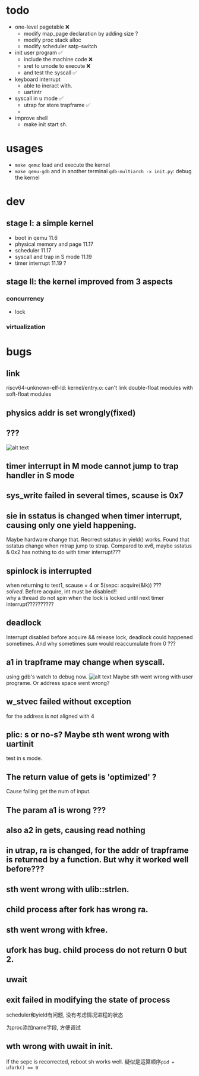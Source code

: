 # todo
- one-level pagetable          ❌
    - modify map_page declaration by adding size ?
    - modify proc stack alloc
    - modify scheduler satp-switch
- init user program            ✅
    - include the machine code ❌
    - sret to umode to execute ❌
    - and test the syscall     ✅
- keyboard interrupt
    - able to ineract with.    
    - uartintr
- syscall in u mode             ✅
    - utrap for store trapframe ✅
    - 
- improve shell
    - make init start sh.
# usages
- `make qemu`: load and execute the kernel
- `make qemu-gdb` and in another terminal `gdb-multiarch -x init.py`: debug the kernel

# dev
## stage I: a simple kernel
- boot in qemu               11.6
- physical memory and page   11.17
- scheduler                  11.17
- syscall and trap in S mode 11.19
- timer interrupt            11.19 ?

## stage II: the kernel improved from 3 aspects
### concurrency
- lock 
### virtualization
###

# bugs

## link
riscv64-unknown-elf-ld: kernel/entry.o: can't link double-float modules with soft-float modules

## physics addr is set wrongly(fixed)

## ???
![alt text](image.png)

## timer interrupt in M mode cannot jump to trap handler in S mode

## sys_write failed in several times, scause is 0x7

## sie in sstatus is changed when timer interrupt, causing only one yield happening.
Maybe hardware change that.
Recrrect sstatus in yield() works.
Found that sstatus change when mtrap jump to strap.
Compared to xv6, maybe sstatus & 0x2 has nothing to do with timer interrupt???

## spinlock is interrupted
when returning to test1, scause = 4 or 5(sepc: acquire(&lk)) ???\
*solved*. Before acquire, int must be disabled!!\
why a thread do not spin when the lock is locked until next timer interrupt??????????

## deadlock
Interrupt disabled before acquire && release lock, deadlock could happened sometimes.
And why sometimes sum would reaccumulate from 0 ???

## a1 in trapframe may change when syscall.
using gdb's watch to debug now.
![alt text](image-1.png)
Maybe sth went wrong with user programe.
Or address space went wrong?

## w_stvec failed without exception
for the address is not aligned with 4

## plic: s or no-s? Maybe sth went wrong with uartinit
test in s mode.

## The return value of gets is 'optimized' ?
Cause failing get the num of input.

## The param a1 is wrong ???
## also a2 in gets, causing read nothing

## in utrap, ra is changed, for the addr of trapframe is returned by a function. But why it worked well before???

## sth went wrong with ulib::strlen.

## child process after fork has wrong ra.

## sth went wrong with kfree.

## ufork has bug. child process do not return 0 but 2.
## uwait

## exit failed in modifying the state of process
scheduler和yield有问题, 没有考虑情况进程的状态

为proc添加name字段, 方便调试

## wth wrong with uwait in init.
If the sepc is recorrected, reboot sh works well.
疑似是运算顺序`pid = ufork() == 0`